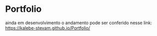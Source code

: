 # Portfolio

ainda em desenvolvimento
o andamento pode ser conferido nesse link: https://kalebe-stevam.github.io/Portfolio/
